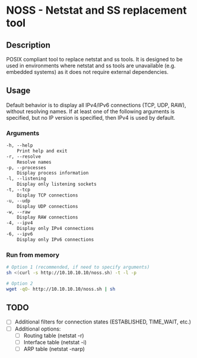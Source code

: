 # NOSS - Netstat and SS replacement tool

## Description

POSIX compliant tool to replace netstat and ss tools. It is designed to be used in environments where netstat and ss tools are unavailable (e.g. embedded systems) as it does not require external dependencies.

## Usage

Default behavior is to display all IPv4/IPv6 connections (TCP, UDP, RAW), without resolving names. If at least one of the following arguments is specified, but no IP version is specified, then IPv4 is used by default.

### Arguments

```txt
-h, --help
    Print help and exit
-r, --resolve
    Resolve names
-p, --processes
    Display process information
-l, --listening
    Display only listening sockets
-t, --tcp
    Display TCP connections
-u, --udp
    Display UDP connections
-w, --raw
    Display RAW connections
-4, --ipv4
    Display only IPv4 connections
-6, --ipv6
    Display only IPv6 connections
```

### Run from memory

```bash
# Option 1 (recommended, if need to specify arguments)
sh <(curl -s http://10.10.10.10/noss.sh) -t -l -p

# Option 2
wget -qO- http://10.10.10.10/noss.sh | sh
```

## TODO

- [ ] Additional filters for connection states (ESTABLISHED, TIME_WAIT, etc.)
- [ ] Additional options:
  - [ ] Routing table (netstat -r)
  - [ ] Interface table (netstat -i)
  - [ ] ARP table (netstat -narp)
